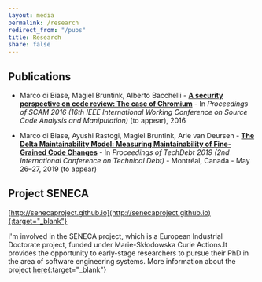 ```yaml
---
layout: media
permalink: /research
redirect_from: "/pubs"
title: Research
share: false
---
```

## Publications

* Marco di Biase, Magiel Bruntink, Alberto Bacchelli - 
[**A security perspective on code review: The case of Chromium**](/pubs/scam2016.pdf) - 
In _Proceedings of SCAM 2016 (16th IEEE International Working Conference on 
Source Code Analysis and Manipulation)_ (to appear), 2016

* Marco di Biase, Ayushi Rastogi, Magiel Bruntink, Arie van Deursen - 
[**The Delta Maintainability Model: Measuring Maintainability of Fine-Grained Code Changes**](/pubs/deltamaintainability.pdf) - 
In _Proceedings of TechDebt 2019 (2nd International Conference on Technical Debt)_ - Montréal, Canada - May 26–27, 2019 (to appear)

## Project SENECA

[http://senecaproject.github.io](http://senecaproject.github.io){:target="_blank"}

I'm involved in the SENECA project, which is a European Industrial Doctorate project, 
funded under Marie-Skłodowska Curie Actions.It provides the opportunity to early-stage 
researchers to pursue their PhD in the area of software engineering systems.
More information about the project [here](https://senecaproject.github.io){:target="_blank"}
